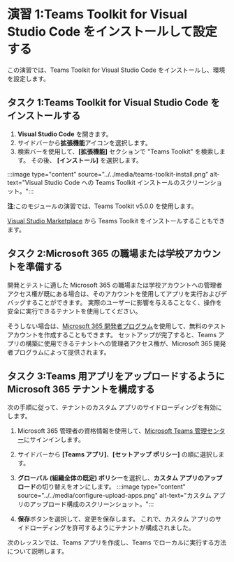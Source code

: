 # 演習 1:Teams Toolkit for Visual Studio Code をインストールして設定する

この演習では、Teams Toolkit for Visual Studio Code をインストールし、環境を設定します。

## タスク 1:Teams Toolkit for Visual Studio Code をインストールする

1. **Visual Studio Code** を開きます。
2. サイドバーから**拡張機能**アイコンを選択します。
3. 検索バーを使用して、**[拡張機能]** セクションで "Teams Toolkit" を検索します。 その後、 **[インストール]** を選択します。

:::image type="content" source="../../media/teams-toolkit-install.png" alt-text="Visual Studio Code への Teams Toolkit インストールのスクリーンショット。":::

**注**:このモジュールの演習では、Teams Toolkit v5.0.0 を使用します。

[Visual Studio Marketplace](https://marketplace.visualstudio.com/items?itemName=TeamsDevApp.ms-teams-vscode-extension) から Teams Toolkit をインストールすることもできます。

## タスク 2:Microsoft 365 の職場または学校アカウントを準備する

開発とテストに適した Microsoft 365 の職場または学校アカウントへの管理者アクセス権が既にある場合は、そのアカウントを使用してアプリを実行およびデバッグすることができます。 実際のユーザーに影響を与えることなく、操作を安全に実行できるテナントを使用してください。

そうしない場合は、[Microsoft 365 開発者プログラム](https://aka.ms/m365developers)を使用して、無料のテスト アカウントを作成することもできます。  セットアップが完了すると、Teams アプリの構築に使用できるテナントへの管理者アクセス権が、Microsoft 365 開発者プログラムによって提供されます。

## タスク 3:Teams 用アプリをアップロードするように Microsoft 365 テナントを構成する

次の手順に従って、テナントのカスタム アプリのサイドローディングを有効にします。

1. Microsoft 365 管理者の資格情報を使用して、[Microsoft Teams 管理センター](https://admin.teams.microsoft.com)にサインインします。

2. サイドバーから **[Teams アプリ]**、**[セットアップ ポリシー]** の順に選択します。

3. **グローバル (組織全体の既定) ポリシー**を選択し、**カスタム アプリのアップロード**の切り替えをオンにします。 
   :::image type="content" source="../../media/configure-upload-apps.png" alt-text="カスタム アプリのアップロード構成のスクリーンショット。":::

4. **保存**ボタンを選択して、変更を保存します。 これで、カスタム アプリのサイドローディングを許可するようにテナントが構成されました。

次のレッスンでは、Teams アプリを作成し、Teams でローカルに実行する方法について説明します。
